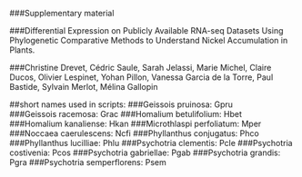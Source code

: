 ###Supplementary material

###Differential Expression on Publicly Available RNA-seq Datasets Using Phylogenetic Comparative Methods to Understand Nickel Accumulation in Plants. 

###Christine Drevet, Cédric Saule, Sarah Jelassi, Marie Michel, Claire Ducos, Olivier Lespinet, Yohan Pillon, Vanessa Garcia de la Torre, Paul Bastide, Sylvain Merlot, Mélina Gallopin

##short names used in scripts:
###Geissois pruinosa: Gpru	
###Geissois racemosa: Grac
###Homalium betulifolium: Hbet
###Homalium kanaliense: Hkan
###Microthlaspi perfoliatum: Mper
###Noccaea caerulescens: Ncfi
###Phyllanthus conjugatus: Phco
###Phyllanthus lucilliae: Phlu
###Psychotria clementis: Pcle
###Psychotria costivenia: Pcos
###Psychotria gabriellae: Pgab
###Psychotria grandis: Pgra
###Psychotria semperflorens: Psem
